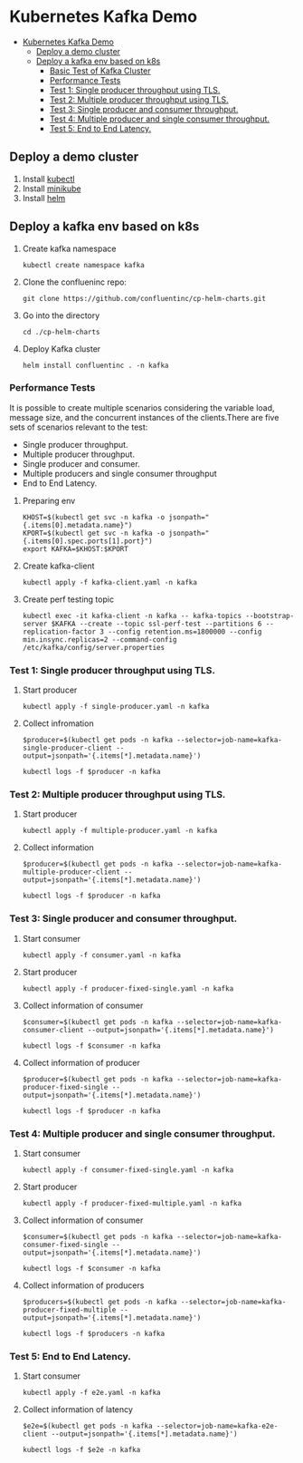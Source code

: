 # Kubernetes Kafka Demo
- [Kubernetes Kafka Demo](#kubernetes-kafka-demo)
  - [Deploy a demo cluster](#deploy-a-demo-cluster)
  - [Deploy a kafka env based on k8s](#deploy-a-kafka-env-based-on-k8s)
    - [Basic Test of Kafka Cluster](#basic-test-of-kafka-cluster)
    - [Performance Tests](#performance-tests)
    - [Test 1: Single producer throughput using TLS.](#test-1-single-producer-throughput-using-tls)
    - [Test 2: Multiple producer throughput using TLS.](#test-2-multiple-producer-throughput-using-tls)
    - [Test 3: Single producer and consumer throughput.](#test-3-single-producer-and-consumer-throughput)
    - [Test 4: Multiple producer and single consumer throughput.](#test-4-multiple-producer-and-single-consumer-throughput)
    - [Test 5: End to End Latency.](#test-5-end-to-end-latency)

## Deploy a demo cluster

1. Install [kubectl](./documentation/kubectl.md)
2. Install [minikube](./documentation/minikube.md)
3. Install [helm](./)

## Deploy a kafka env based on k8s

1. Create kafka namespace

    ```console
    kubectl create namespace kafka
    ```

2. Clone the conflueninc repo:

    ```console
    git clone https://github.com/confluentinc/cp-helm-charts.git
    ```

3. Go into the directory

    ```console
    cd ./cp-helm-charts
    ```

4. Deploy Kafka cluster

    ```console
    helm install confluentinc . -n kafka
    ```

### Performance Tests

It is possible to create multiple scenarios considering the variable load, message size, and the concurrent instances of the clients.There are five sets of scenarios relevant to the test:

- Single producer throughput.
- Multiple producer throughput.
- Single producer and consumer.
- Multiple producers and single consumer throughput
- End to End Latency.

1. Preparing env

    ```console
    KHOST=$(kubectl get svc -n kafka -o jsonpath="{.items[0].metadata.name}")
    KPORT=$(kubectl get svc -n kafka -o jsonpath="{.items[0].spec.ports[1].port}")
    export KAFKA=$KHOST:$KPORT
    ```

2. Create kafka-client

    ```console  
    kubectl apply -f kafka-client.yaml -n kafka
    ```

3. Create perf testing topic

    ```console
    kubectl exec -it kafka-client -n kafka -- kafka-topics --bootstrap-server $KAFKA --create --topic ssl-perf-test --partitions 6 --replication-factor 3 --config retention.ms=1800000 --config min.insync.replicas=2 --command-config /etc/kafka/config/server.properties
    ```

### Test 1: Single producer throughput using TLS.

1. Start producer

    ```console
    kubectl apply -f single-producer.yaml -n kafka
    ```

2. Collect infromation

    ```console
    $producer=$(kubectl get pods -n kafka --selector=job-name=kafka-single-producer-client --output=jsonpath='{.items[*].metadata.name}')
    ```

    ```console
    kubectl logs -f $producer -n kafka
    ```

### Test 2: Multiple producer throughput using TLS.

1. Start producer

    ```console
    kubectl apply -f multiple-producer.yaml -n kafka
    ```

2. Collect information

    ```console
    $producer=$(kubectl get pods -n kafka --selector=job-name=kafka-multiple-producer-client --output=jsonpath='{.items[*].metadata.name}')
    ```

    ```console
    kubectl logs -f $producer -n kafka
    ```

### Test 3: Single producer and consumer throughput.

1. Start consumer

    ```console
    kubectl apply -f consumer.yaml -n kafka
    ```

2. Start producer

    ```console
    kubectl apply -f producer-fixed-single.yaml -n kafka
    ```

3. Collect information of consumer

    ```console
    $consumer=$(kubectl get pods -n kafka --selector=job-name=kafka-consumer-client --output=jsonpath='{.items[*].metadata.name}')
    ```

    ```console
    kubectl logs -f $consumer -n kafka
    ```

4. Collect information of producer

    ```console
    $producer=$(kubectl get pods -n kafka --selector=job-name=kafka-producer-fixed-single --output=jsonpath='{.items[*].metadata.name}')
    ```

    ```console
    kubectl logs -f $producer -n kafka
    ```

### Test 4: Multiple producer and single consumer throughput.

1. Start consumer

    ```console
    kubectl apply -f consumer-fixed-single.yaml -n kafka
    ```

2. Start producer

    ```console
    kubectl apply -f producer-fixed-multiple.yaml -n kafka
    ```

3. Collect information of consumer

    ```console
    $consumer=$(kubectl get pods -n kafka --selector=job-name=kafka-consumer-fixed-single --output=jsonpath='{.items[*].metadata.name}')
    ```

    ```console
    kubectl logs -f $consumer -n kafka
    ```

4. Collect information of producers

    ```console
    $producers=$(kubectl get pods -n kafka --selector=job-name=kafka-producer-fixed-multiple --output=jsonpath='{.items[*].metadata.name}')
    ```

    ```console
    kubectl logs -f $producers -n kafka
    ```

### Test 5: End to End Latency.

1. Start consumer

    ```console
    kubectl apply -f e2e.yaml -n kafka
    ```

2. Collect information of latency

    ```console
    $e2e=$(kubectl get pods -n kafka --selector=job-name=kafka-e2e-client --output=jsonpath='{.items[*].metadata.name}')
    ```

    ```console
    kubectl logs -f $e2e -n kafka
    ```
